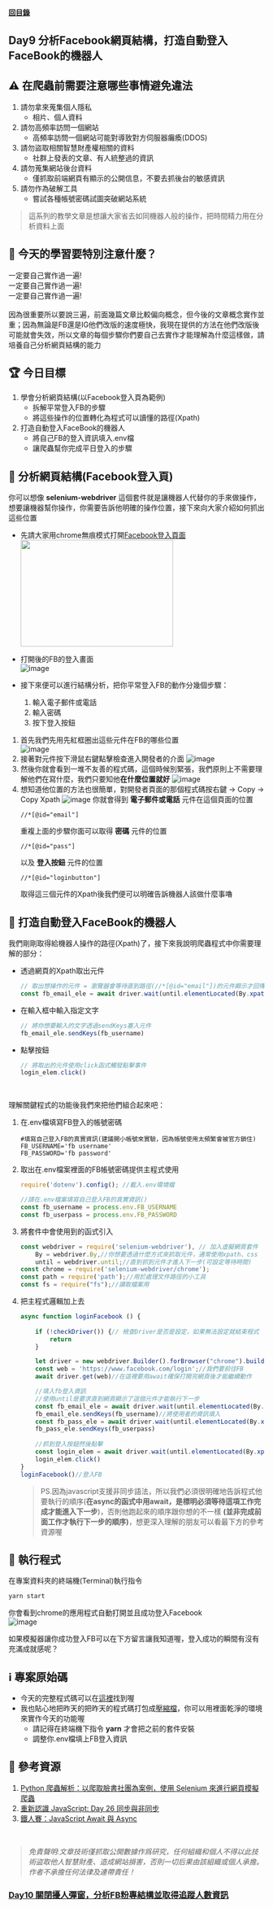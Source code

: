 #### [回目錄](../README.md)
## Day9 分析Facebook網頁結構，打造自動登入FaceBook的機器人

⚠️ 在爬蟲前需要注意哪些事情避免違法
----
1. 請勿拿來蒐集個人隱私
    * 相片、個人資料
2. 請勿高頻率訪問一個網站
    * 高頻率訪問一個網站可能對導致對方伺服器癱瘓(DDOS)
3. 請勿盜取相關智慧財產權相關的資料
    * 社群上發表的文章、有人統整過的資訊
4. 請勿蒐集網站後台資料
    * 僅抓取前端網頁有顯示的公開信息，不要去抓後台的敏感資訊
5. 請勿作為破解工具
    * 嘗試各種帳號密碼試圖突破網站系統
>這系列的教學文章是想讓大家省去如同機器人般的操作，把時間精力用在分析資料上面

🤔 今天的學習要特別注意什麼？
----
一定要自己實作過一遍!  
一定要自己實作過一遍!  
一定要自己實作過一遍!  
<br>
因為很重要所以要說三遍，前面幾篇文章比較偏向概念，但今後的文章概念實作並重；因為無論是FB還是IG他們改版的速度極快，我現在提供的方法在他們改版後可能就會失效，所以文章的每個步驟你們要自己去實作才能理解為什麼這樣做，請培養自己分析網頁結構的能力  


🏆 今日目標
----
1. 學會分析網頁結構(以Facebook登入頁為範例)
    * 拆解平常登入FB的步驟
    * 將這些操作的位置轉化為程式可以讀懂的路徑(Xpath)
2. 打造自動登入FaceBook的機器人
    * 將自己FB的登入資訊填入.env檔
    * 讓爬蟲幫你完成平日登入的步驟


🔧 分析網頁結構(Facebook登入頁)
----
你可以想像 **selenium-webdriver** 這個套件就是讓機器人代替你的手來做操作，想要讓機器幫你操作，你需要告訴他明確的操作位置，接下來向大家介紹如何抓出這些位置

* 先請大家用chrome無痕模式打開[Facebook登入頁面](https://www.facebook.com/login)  
    <img src="./article_img/chrome.png" width="300" height="210"/>  

* 打開後的FB的登入畫面  
    ![image](./article_img/fb_login.png)

* 接下來便可以進行結構分析，把你平常登入FB的動作分幾個步驟：
    1. 輸入電子郵件或電話
    2. 輸入密碼
    3. 按下登入按鈕

1. 首先我們先用先紅框圈出這些元件在FB的哪些位置  
    ![image](./article_img/fb_login_analysis.png)
2. 接著對元件按下滑鼠右鍵點擊檢查進入開發者的介面
    ![image](./article_img/fb_login_right_click.png)
3. 然後你就會看到一堆不友善的程式碼，這個時候別緊張，我們原則上不需要理解他們在寫什麼，我們只要知他**在什麼位置就好**
    ![image](./article_img/fb_login_right_click2.png)
4. 想知道他位置的方法也很簡單，對開發者頁面的那個程式碼按右鍵 &rarr; Copy &rarr; Copy Xpath
    ![image](./article_img/fb_login_right_click3.png)
    你就會得到 **電子郵件或電話** 元件在這個頁面的位置
    ```
    //*[@id="email"]
    ```
    重複上面的步驟你面可以取得 **密碼** 元件的位置
    ```
    //*[@id="pass"]
    ```
    以及 **登入按鈕** 元件的位置
    ```
    //*[@id="loginbutton"]
    ```
    取得這三個元件的Xpath後我們便可以明確告訴機器人該做什麼事嚕  

🤖 打造自動登入FaceBook的機器人
----
我們剛剛取得給機器人操作的路徑(Xpath)了，接下來我說明爬蟲程式中你需要理解的部分：
* 透過網頁的Xpath取出元件
    ```js
    // 取出想操作的元件 = 瀏覽器會等待直到路徑(//*[@id="email"])的元件顯示才回傳該元件
    const fb_email_ele = await driver.wait(until.elementLocated(By.xpath(`//*[@id="email"]`)));    
    ```
* 在輸入框中輸入指定文字
    ```js
    // 將你想要輸入的文字透過sendKeys塞入元件
    fb_email_ele.sendKeys(fb_username)    
    ```
* 點擊按鈕
    ```js
    // 將取出的元件使用click函式觸發點擊事件
    login_elem.click()    
    ```
<br>

理解關鍵程式的功能後我們來把他們組合起來吧：
1. 在.env檔填寫FB登入的帳號密碼
    ```env
    #填寫自己登入FB的真實資訊(建議開小帳號來實驗，因為帳號使用太頻繁會被官方鎖住)
    FB_USERNAME='fb username'
    FB_PASSWORD='fb password'
    ```
2. 取出在.env檔案裡面的FB帳號密碼提供主程式使用
    ```js
    require('dotenv').config(); //載入.env環境檔

    //請在.env檔案填寫自己登入FB的真實資訊()
    const fb_username = process.env.FB_USERNAME
    const fb_userpass = process.env.FB_PASSWORD
    ```
3. 將套件中會使用到的函式引入
    ```js
    const webdriver = require('selenium-webdriver'), // 加入虛擬網頁套件
        By = webdriver.By,//你想要透過什麼方式來抓取元件，通常使用xpath、css
        until = webdriver.until;//直到抓到元件才進入下一步(可設定等待時間)
    const chrome = require('selenium-webdriver/chrome');
    const path = require('path');//用於處理文件路徑的小工具
    const fs = require("fs");//讀取檔案用
    ```
4. 把主程式邏輯加上去
    ```js
    async function loginFacebook () {
        
        if (!checkDriver()) {// 檢查Driver是否是設定，如果無法設定就結束程式
            return
        }

        let driver = new webdriver.Builder().forBrowser("chrome").build();// 建立這個broswer的類型
        const web = 'https://www.facebook.com/login';//我們要前往FB
        await driver.get(web)//在這裡要用await確保打開完網頁後才能繼續動作

        //填入fb登入資訊
        //使用until是要求直到網頁顯示了這個元件才能執行下一步
        const fb_email_ele = await driver.wait(until.elementLocated(By.xpath(`//*[@id="email"]`)));//找出填寫email的元件
        fb_email_ele.sendKeys(fb_username)//將使用者的資訊填入
        const fb_pass_ele = await driver.wait(until.elementLocated(By.xpath(`//*[@id="pass"]`)));
        fb_pass_ele.sendKeys(fb_userpass)
        
        //抓到登入按鈕然後點擊
        const login_elem = await driver.wait(until.elementLocated(By.xpath(`//*[@id="loginbutton"]`)))
        login_elem.click()
    }
    loginFacebook()//登入FB
    ```
    >PS.因為javascript支援非同步語法，所以我們必須很明確地告訴程式他要執行的順序(**在async的函式中用await，是標明必須等待這項工作完成才能進入下一步**)，否則他跑起來的順序跟你想的不一樣 **(並非完成前面工作才執行下一步的順序)**，想更深入理解的朋友可以看最下方的參考資源喔

🚀 執行程式
----
在專案資料夾的終端機(Terminal)執行指令
```sh
yarn start
```
你會看到chrome的應用程式自動打開並且成功登入Facebook  
![image](./article_img/fb_notify.png)  

如果模擬器讓你成功登入FB可以在下方留言讓我知道喔，登入成功的瞬間有沒有充滿成就感呢？

ℹ️ 專案原始碼
----
* 今天的完整程式碼可以在[這裡](https://github.com/dean9703111/ithelp_30days/tree/master/day9)找到喔
* 我也貼心地把昨天的把昨天的程式碼打包成[壓縮檔](https://github.com/dean9703111/ithelp_30days/tree/master/sampleCode/day8_sample_code.zip)，你可以用裡面乾淨的環境來實作今天的功能喔
    * 請記得在終端機下指令 **yarn** 才會把之前的套件安裝
    * 調整你.env檔填上FB登入資訊

📖 參考資源
----
1. [Python 爬蟲解析：以爬取臉書社團為案例，使用 Selenium 來進行網頁模擬爬蟲](https://blog.happycoding.today/python-crawler-analysis/)
2. [重新認識 JavaScript: Day 26 同步與非同步](https://ithelp.ithome.com.tw/articles/10194569)
3. [鐵人賽：JavaScript Await 與 Async](https://wcc723.github.io/javascript/2017/12/30/javascript-async-await/)
<br>

>*免責聲明:文章技術僅抓取公開數據作爲研究，任何組織和個人不得以此技術盜取他人智慧財產、造成網站損害，否則一切后果由該組織或個人承擔。作者不承擔任何法律及連帶責任！*
### [Day10 關閉擾人彈窗，分析FB粉專結構並取得追蹤人數資訊](/day10/README.md)
